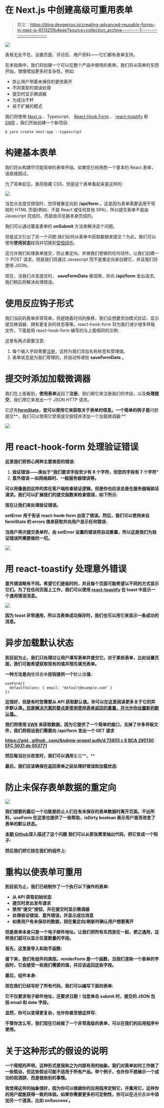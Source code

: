 # 在 Next.js 中创建高级可重用表单

> 原文：<https://blog.devgenius.io/creating-advanced-reusable-forms-in-next-js-611325fb4eee?source=collection_archive---------1----------------------->

![](img/0a320519f8d5aef6954c5d11cf0f23b6.png)

表格无处不在。设置页面、评论区、用户资料——它们都有表单支持。

在本指南中，我们将创建一个可以在整个产品中使用的表单。我们将从简单的东西开始，慢慢增加更多的复杂性，例如:

*   防止用户带着未保存的更改离开
*   不同类型的错误处理
*   提交时显示微调器
*   为成功干杯
*   易于扩展的模式

我们将使用 [Next.js](https://nextjs.org/) 、Typescript、 [React Hook Form](https://react-hook-form.com/) 、 [react-toastify](https://www.npmjs.com/package/react-toastify) 和 [SWR](https://swr.vercel.app/) ，我们开始创建一个新项目:

```
$ yarn create next-app --typescript
```

# 构建基本表单

我们将从构建尽可能简单的表单开始。如果您已经熟悉一个基本的 React 表单，请直接跳过。

为了简单起见，我将隐藏 CSS，但是这个表单看起来是这样的:

![](img/3b5efb7931f9bc74794782f13e4edb5d.png)

当您点击提交按钮时，您将被重定向到 **/api/form** 。这是因为表单需要适用于常规的 HTML 页面(例如，不是 React 或任何其他 SPA)，所以提交表单不是由 Javascript 完成的，而是由浏览器本身完成的。

我们可以通过覆盖表单的 **onSubmit** 方法来解决这个问题。

但是这又引出了另一个问题:我们如何从表单中获取数据来提交？为此，我们可以使用**使用状态**挂钩并切换到[受控组件](https://reactjs.org/docs/forms.html#controlled-components)。

这允许我们处理表单提交，防止重定向，并做我们想做的任何动作。让我们创建一个 POST 请求，但是我们将通过 Javascript 而不是重定向来创建它，并且我们将使用 JSON。

现在，当我们点击提交时， **saveFormData** 被调用，并向 **/api/form** 发出请求。我们稍后将解决处理错误。

# 使用反应钩子形式

我们当前的表单非常简单，但是随着时间的推移，我们会想要添加模式验证、显示提交微调器、拥有更复杂的状态等等。react-hook-form 将为我们减少很多样板文件。下面是用 react-hook-form 编写的与上面相同的示例:

这里有两点需要注意:

1.  每个输入字段需要[注册](https://react-hook-form.com/api/useform/register)，这将为我们添加名称标签和管理值。
2.  表单状态是为我们管理的，并自动传递给 **saveFormData** 。

# 提交时添加加载微调器

我们在上面看到，**使用表单**返回了**注册**，我们用它来注册我们的字段，以及**处理提交**，我们用它来发出一个 JSON HTTP 请求。

它还有[**formState**](https://react-hook-form.com/api/useform/formstate)**，您可以使用它来获取关于表单的信息。一个简单的例子是**问题提交**，我们可以使用它禁用提交按钮并添加一个加载微调器:**

**![](img/3f468c7de41b66c0db0c3063617cfc1b.png)**

# **用 react-hook-form 处理验证错误**

**这里我们将担心两种主要类型的错误:**

1.  ****验证错误**——类似于“我们要求字段至少有 8 个字符，但您的字段有 7 个字符”**
2.  ****意外错误** —如网络超时、一般服务器错误等。**

**可以用像[是的](https://github.com/jquense/yup)这样的库在客户端检查验证逻辑，但是你也应该总是在服务器端验证请求。我们可以扩展我们的提交函数来检查错误，如下所示:**

**现在让我们来处理验证错误。**

****setError** 用于告诉 **react-hook-form** 出现了错误。然后，我们可以使用来自 **formState** 的 **errors** 值来获取并向用户显示任何错误:**

**当用户再次提交表单时，由 **setError** 设置的错误将自动重置，所以这是我们为验证错误所需要做的一切。**

**![](img/41dff21c598ba6939351b593b6b28c57.png)**

# **用 react-toastify 处理意外错误**

**意外错误略有不同。希望它们是临时的，并且每个页面可能希望以不同的方式显示它们。为了在任何页面上工作，我们可以使用 [react-toastify](https://www.npmjs.com/package/react-toastify) 在 toast 中显示一个通用错误消息。**

**![](img/2a2f4436d30ebbfa8dd6de26185f307c.png)**

**因为 toast 非常通用，所以当表单成功保存时，我们也可以用它来显示一条成功的消息。**

# **异步加载默认状态**

**到目前为止，我们只处理过让用户填写表单并提交它。对于某些表单，比如设置页面，我们可能希望获取现有的值并预先填充表单。**

**一种方法是向**使用表单**挂钩提供一个**默认值**值:**

```
useForm({
  defaultValues: { email: "default@example.com" }
})
```

**这很好，但是有时您需要从 API 获取默认值。你可以在这里阅读更多关于它的异步默认值[，但是解决方案的要点是使用**使用表单**返回的**重置**，并允许你设置新的**默认值**。](https://github.com/react-hook-form/react-hook-form/issues/2492)**

**我们将使用 [SWR](https://swr.vercel.app/) 来获取数据，因为它提供了一个简单的接口，去掉了许多样板文件，我们将假设我们需要向 **/api/form** 发出一个 GET 请求**

**[https://gist . github . com/Andrew-propel auth/d 73855 c 6 BCA 295130 EFC 5031 de 053771](https://gist.github.com/andrew-propelauth/dc27cc17af17302017d88d2a16a6ae44)**

**然后每当**数据**改变时，我们可以调用**复位**。**

**最后，我们应该确保在返回表单之前处理好错误和加载状态:**

# **防止未保存表单数据的重定向**

**![](img/1800ecacc7e505f186258df8427c3e3d.png)**

**我们想要的最后一个功能是防止人们在有未保存的表单数据时离开页面。不出所料，useForm 在这里也提供了一些帮助，isDirty boolean 表示用户是否改变了表单的默认状态。**

**[本期 Github](https://github.com/vercel/next.js/issues/2694)深入描述了这个问题 [](https://github.com/vercel/next.js/issues/2694) 我们可以从那张票里抽出代码，把它变成一个钩子:**

**然后我们把它挂在我们的组件上:**

# **重构以使表单可重用**

**到目前为止，我们已经制作了一个执行以下操作的表单:**

*   **从 API 获取初始状态**
*   **提交时发出发布请求**
*   **禁用“提交”按钮，并在提交时显示微调器**
*   **处理验证错误、意外错误，并显示成功消息**
*   **如果用户有未保存的数据，则在重定向/刷新时确认用户想要离开**

**但是表单本身只是一个电子邮件地址。让我们把所有东西放在一起，使之通用，这样我们就可以显示任意数量的字段。**

**首先，这里是导入和助手函数:**

**接下来，我们有组件的类型。renderForm 是一个函数，当我们渲染一个表单的字段时，它会接受一些我们需要的值，并应该返回这些字段。**

**最后，组件本身:**

**现在我们已经写好了所有代码，我们可以编写下面的表单:**

**它不仅要求电子邮件地址，还要求日期！当您单击 submit 时，提交的 JSON 包括 email 和 date 字段。**

**显然，你可以变得更复杂，也许你甚至想这样写:**

**不管你怎么写，我们现在已经做了一个非常高级的表单，可以在我们的应用程序中使用。**

# **关于这种形式的假设的说明**

**一个简短的声明，这种形式是我称之为内部有用的抽象。我们对表单如何工作做了一些假设，但这些假设可能不适用于所有产品。举个例子，也许你不想展示一个成功的祝酒辞，而是做些别的事情。**

**我觉得这样的抽象很好，因为你可以根据你的应用程序定制它，并重用它，这样你的用户就能获得一致的体验。如果你需要更多的可定制性，你可以在**通用表单**中添加另一个道具，比如 **onSuccess** 。**